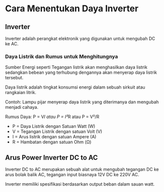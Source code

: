 # Cara Menentukan Daya Inverter

## Inverter

Inverter adalah perangkat elektronik yang digunakan untuk mengubah DC ke AC.

### Daya Listrik dan Rumus untuk Menghitungnya

Sumber Energi seperti Tegangan listrik akan menghasilkan daya listrik sedangkan bebean yang terhubung dengannya akan menyerap daya listrik tersebut.

Daya listrik adalah tingkat konsumsi energi dalam sebuah sirkuit atau rangkaian litrik.

Contoh: Lampu pijar menyerap daya listrik yang diterimanya dan mengubah menjadi cahaya.

Rumus Daya: P = V*I atau P = I²*R atau P = V²/R

- P = Daya Listrik dengan Satuan Watt			(W)
- V = Tegangan Listrik dengan satuan Volt (V)
- I = Arus listrik dengan satuan Ampere		(A)
- R = Hambatan dengan satuan Ohm					(Ω)

## Arus Power Inverter DC to AC

Inverter DC to AC merupakan sebuah alat untuk mengubah tegangan DC ke arus bolak balik AC, tegangan input biasnaya 12V DC ke 220V AC.

Inverter memiliki spesifikasi berdasarkan output beban dalam sauan watt.















